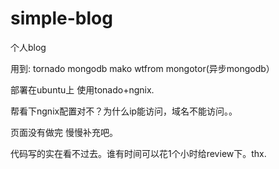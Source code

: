 simple-blog
===========

个人blog

用到:
tornado
mongodb
mako
wtfrom
mongotor(异步mongodb）


部署在ubuntu上 使用tonado+ngnix.

帮看下ngnix配置对不？为什么ip能访问，域名不能访问。。

页面没有做完 慢慢补充吧。

代码写的实在看不过去。谁有时间可以花1个小时给review下。thx.
